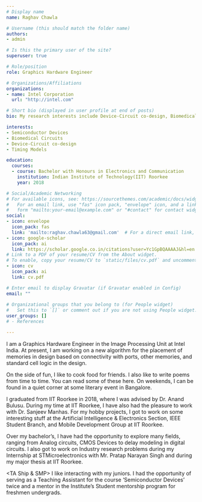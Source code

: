 ```yaml
---
# Display name
name: Raghav Chawla

# Username (this should match the folder name)
authors:
- admin

# Is this the primary user of the site?
superuser: true

# Role/position
role: Graphics Hardware Engineer

# Organizations/Affiliations
organizations:
- name: Intel Corporation
  url: "http://intel.com"

# Short bio (displayed in user profile at end of posts)
bio: My research interests include Device-Circuit co-design, Biomedical Circuits.

interests:
- Semiconductor Devices
- Biomedical Circuits
- Device-Circuit co-design
- Timing Models

education:
  courses:
  - course: Bachelor with Honours in Electronics and Communication
    institution: Indian Institute of Technology(IIT) Roorkee
    year: 2018

# Social/Academic Networking
# For available icons, see: https://sourcethemes.com/academic/docs/widgets/#icons
#   For an email link, use "fas" icon pack, "envelope" icon, and a link in the
#   form "mailto:your-email@example.com" or "#contact" for contact widget.
social:
- icon: envelope
  icon_pack: fas
  link: 'mailto:raghav.chawla63@gmail.com'  # For a direct email link, use "mailto:test@example.org".
- icon: google-scholar
  icon_pack: ai
  link: https://scholar.google.co.in/citations?user=Yc1GpBQAAAAJ&hl=en
# Link to a PDF of your resume/CV from the About widget.
# To enable, copy your resume/CV to `static/files/cv.pdf` and uncomment the lines below.  
- icon: cv
  icon_pack: ai
  link: cv.pdf

# Enter email to display Gravatar (if Gravatar enabled in Config)
email: ""
  
# Organizational groups that you belong to (for People widget)
#   Set this to `[]` or comment out if you are not using People widget.  
user_groups: []
# - References

---
```


I am a Graphics Hardware Engineer in the Image Processing Unit at Intel India. At present, I am working on a new algorithm for the placement of memories in design based on connectivity with ports, other memories, and standard cell logic in the design.  

On the side of fun, I like to cook food for friends. I also like to write poems from time to time. You can read some of these here. On weekends, I can be found in a quiet corner at some literary event in Bangalore. 

I graduated from IIT Roorkee in 2018, where I was advised by Dr. Anand Bulusu. During my time at IIT Roorkee, I have also had the pleasure to work with Dr. Sanjeev Manhas. For my hobby projects, I got to work on some interesting stuff at the Artificial Intelligence & Electronics Section, IEEE Student Branch, and Mobile Development Group at IIT Roorkee. 

Over my bachelor’s, I have had the opportunity to explore many fields, ranging from Analog circuits, CMOS Devices to delay modeling in digital circuits. I also got to work on Industry research problems during my Internship at STMicroelectronics with Mr. Pratap Narayan Singh and during my major thesis at IIT Roorkee.

<TA Ship & SMP> 
I like interacting with my juniors. I had the opportunity of serving as a Teaching Assistant for the course ‘Semiconductor Devices’ twice and a mentor in the Institute’s Student mentorship program for freshmen undergrads.
